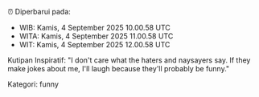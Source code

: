 ⏰ Diperbarui pada:
- WIB: Kamis, 4 September 2025 10.00.58 UTC
- WITA: Kamis, 4 September 2025 11.00.58 UTC
- WIT: Kamis, 4 September 2025 12.00.58 UTC

Kutipan Inspiratif:
"I don't care what the haters and naysayers say. If they make jokes about me, I'll laugh because they'll probably be funny."


Kategori: funny

